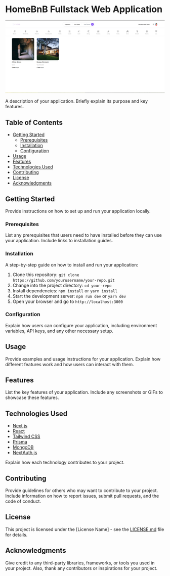 # HomeBnB Fullstack Web Application

![Alt text](image.png)

A description of your application. Briefly explain its purpose and key features.

## Table of Contents

- [Getting Started](#getting-started)
  - [Prerequisites](#prerequisites)
  - [Installation](#installation)
  - [Configuration](#configuration)
- [Usage](#usage)
- [Features](#features)
- [Technologies Used](#technologies-used)
- [Contributing](#contributing)
- [License](#license)
- [Acknowledgments](#acknowledgments)

## Getting Started

Provide instructions on how to set up and run your application locally.

### Prerequisites

List any prerequisites that users need to have installed before they can use your application. Include links to installation guides.

### Installation

A step-by-step guide on how to install and run your application:

1. Clone this repository: `git clone https://github.com/yourusername/your-repo.git`
2. Change into the project directory: `cd your-repo`
3. Install dependencies: `npm install` or `yarn install`
4. Start the development server: `npm run dev` or `yarn dev`
5. Open your browser and go to `http://localhost:3000`

### Configuration

Explain how users can configure your application, including environment variables, API keys, and any other necessary setup.

## Usage

Provide examples and usage instructions for your application. Explain how different features work and how users can interact with them.

## Features

List the key features of your application. Include any screenshots or GIFs to showcase these features.

## Technologies Used

- [Next.js](https://nextjs.org/)
- [React](https://reactjs.org/)
- [Tailwind CSS](https://tailwindcss.com/)
- [Prisma](https://www.prisma.io/)
- [MongoDB](https://www.mongodb.com/)
- [NextAuth.js](https://next-auth.js.org/)

Explain how each technology contributes to your project.

## Contributing

Provide guidelines for others who may want to contribute to your project. Include information on how to report issues, submit pull requests, and the code of conduct.

## License

This project is licensed under the [License Name] - see the [LICENSE.md](LICENSE.md) file for details.

## Acknowledgments

Give credit to any third-party libraries, frameworks, or tools you used in your project. Also, thank any contributors or inspirations for your project.
